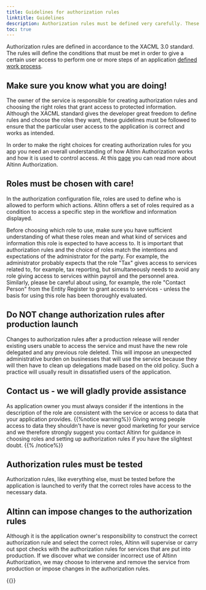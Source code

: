 ```yaml
---
title: Guidelines for authorization rules
linktitle: Guidelines
description: Authorization rules must be defined very carefully. These guidelines explain what the application owner must consider before authorization rules are set for an application
toc: true
---
```



Authorization rules are defined in accordance to the XACML 3.0 standard. The rules will define the conditions that must
be met in order to give
a certain user access to perform one or more steps of an
application [defined work process](/en/altinn-studio/v8/reference/configuration/process/).

## Make sure you know what you are doing!
The owner of the service is responsible for creating authorization rules and choosing the right roles that grant access to protected information.
Although the XACML standard gives the developer great freedom to define rules and choose the roles they want, these guidelines must be followed to ensure that the particular
user access to the application is correct and works as intended.

In order to make the right choices for creating authorization rules for you app you need an overall understanding of how Altinn Authorization works and how it is used to control access. 
At this [page](https://altinn.github.io/docs/utviklingsguider/styring-av-tilgang/for-tjenesteeier/) you can read more about Altinn Authorization. 

## Roles must be chosen with care!
In the authorization configuration file, roles are used to define who is allowed to perform which actions.
Altinn offers a set of roles required as a condition to access a specific step in the workflow and information displayed.

Before choosing which role to use, make sure you have sufficient understanding of what these roles mean and what kind of services and information this role is expected to have access to.
It is important that authorization rules and the choice of roles match the intentions and expectations of the administrator for the party.
For example, the administrator probably expects that the role "Tax" gives access to services related to, for example, tax reporting, but simultaneously needs to avoid any role giving access to services within payroll and the personnel area.
Similarly, please be careful about using, for example, the role "Contact Person" from the Entity Register to grant access to services - unless the basis for using this role has been thoroughly evaluated.

## Do NOT change authorization rules after production launch
Changes to authorization rules after a production release will render existing users unable to access the service and must have the new role delegated and any previous role deleted.
This will impose an unexpected administrative burden on businesses that will use the service because they will then have to clean up delegations made based on the old policy. Such a practice will usually result in dissatisfied users of the application.

## Contact us - we will gladly provide assistance

As application owner you must always consider if the intentions in the description of the role are consistent with the
service or access to data that your application provides.
{{%notice warning%}}
Giving wrong people access to data they shouldn't have is never good marketing for your service and we therefore
strongly suggest you contact Altinn for guidance in choosing roles and setting up authorization rules if you have the
slightest doubt.
{{% /notice%}}

## Authorization rules must be tested
Authorization rules, like everything else, must be tested before the application is launched to verify that the correct roles have access to the necessary data.

## Altinn can impose changes to the authorization rules
Although it is the application owner's responsibility to construct the correct authorization rule and select the correct roles, Altinn will supervise or carry out spot checks with the authorization rules for services that are put into production.
If we discover what we consider incorrect use of Altinn Authorization, we may choose to intervene and remove the service from production or impose changes in the authorization rules.

{{<children />}}
